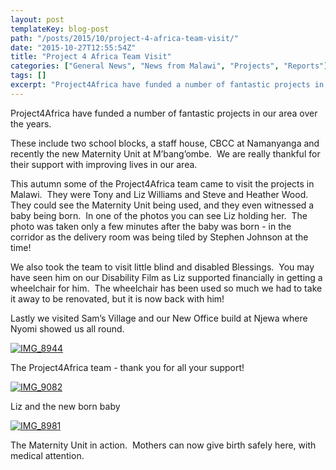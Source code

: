 ```yaml
---
layout: post
templateKey: blog-post
path: "/posts/2015/10/project-4-africa-team-visit/"
date: "2015-10-27T12:55:54Z"
title: "Project 4 Africa Team Visit"
categories: ["General News", "News from Malawi", "Projects", "Reports"]
tags: []
excerpt: "Project4Africa have funded a number of fantastic projects in our area over the years.These include ..."
---
```


Project4Africa have funded a number of fantastic projects in our area over the years.

These include two school blocks, a staff house, CBCC at Namanyanga and recently the new Maternity Unit at M’bang’ombe.  We are really thankful for their support with improving lives in our area.

This autumn some of the Project4Africa team came to visit the projects in Malawi.  They were Tony and Liz Williams and Steve and Heather Wood.  They could see the Maternity Unit being used, and they even witnessed a baby being born.  In one of the photos you can see Liz holding her.  The photo was taken only a few minutes after the baby was born - in the corridor as the delivery room was being tiled by Stephen Johnson at the time!

We also took the team to visit little blind and disabled Blessings.  You may have seen him on our Disability Film as Liz supported financially in getting a wheelchair for him.  The wheelchair has been used so much we had to take it away to be renovated, but it is now back with him!

Lastly we visited Sam’s Village and our New Office build at Njewa where Nyomi showed us all round.

[![IMG_8944](https://www.africanvision.org.uk/africa-vision-news/wp-content/uploads/2015/10/IMG_8944-300x225.jpg)](https://www.africanvision.org.uk/africa-vision-news/wp-content/uploads/2015/10/IMG_8944.jpg)

The Project4Africa team - thank you for all your support!

[![IMG_9082](https://www.africanvision.org.uk/africa-vision-news/wp-content/uploads/2015/10/IMG_9082-225x300.jpg)](https://www.africanvision.org.uk/africa-vision-news/wp-content/uploads/2015/10/IMG_9082.jpg)

Liz and the new born baby

[![IMG_8981](https://www.africanvision.org.uk/africa-vision-news/wp-content/uploads/2015/10/IMG_8981-225x300.jpg)](https://www.africanvision.org.uk/africa-vision-news/wp-content/uploads/2015/10/IMG_8981.jpg)

The Maternity Unit in action.  Mothers can now give birth safely here, with medical attention.